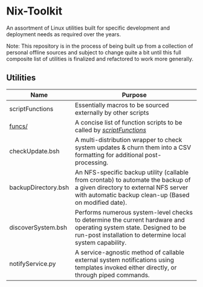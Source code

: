# Nix-Toolkit

An assortment of Linux utilities built for specific development and deployment needs as required over the years.

Note: This repository is in the process of being built up from a collection of personal offline sources and subject to change quite a bit until this full composite list of utilities is finalized and refactored to work more generally.

## Utilities

| Name                | Purpose                                                      |
| ------------------- | ------------------------------------------------------------ |
| scriptFunctions     | Essentially macros to be sourced externally by other scripts |
| <u>funcs/</u>       | A concise list of function scripts to be called by <u>*scriptFunctions*</u> |
| checkUpdate.bsh     | A multi-distribution wrapper to check system updates & churn them into a CSV formatting for additional post-processing. |
| backupDirectory.bsh | An NFS-specific backup utility (callable from crontab) to automate the backup of a given directory to external NFS server with automatic backup clean-up (Based on modified date). |
| discoverSystem.bsh  | Performs numerous system-level checks to determine the current hardware and operating system state. Designed to be run-post installation to determine local system capability. |
| notifyService.py    | A service-agnostic method of callable external system notifications using templates invoked either directly, or through piped commands. |
